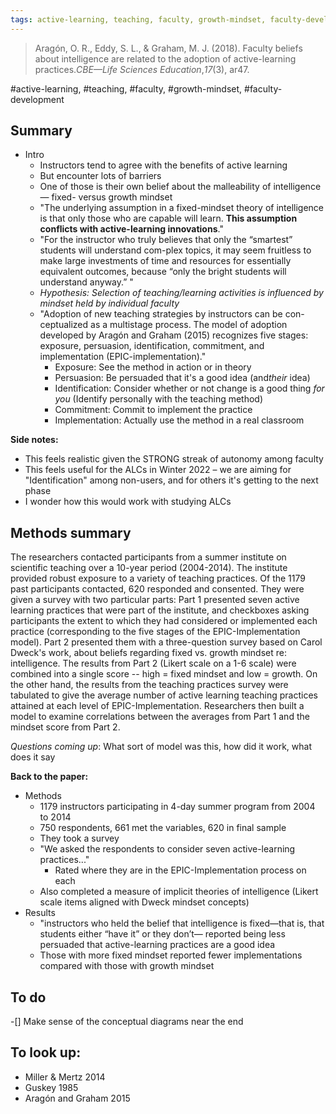 ```yaml
---
tags: active-learning, teaching, faculty, growth-mindset, faculty-development
---
```



 >Aragón, O. R., Eddy, S. L., & Graham, M. J. (2018). Faculty beliefs about intelligence are related to the adoption of active-learning practices._CBE—Life Sciences Education_,_17_(3), ar47.
 
 #active-learning, #teaching, #faculty, #growth-mindset, #faculty-development
 
 ## Summary 
 
 - Intro
     - Instructors tend to agree with the benefits of active learning
     - But encounter lots of barriers
     - One of those is their own belief about the malleability of intelligence — fixed- versus growth mindset
     - "The underlying assumption in a fixed-mindset theory of intelligence is that only those who are capable will learn. **This assumption conflicts with active-learning innovations**."
     - "For the instructor who truly believes that only the “smartest” students will understand com-plex topics, it may seem fruitless to make large investments of time and resources for essentially equivalent outcomes, because “only the bright students will understand anyway.” "
     - _Hypothesis: Selection of teaching/learning activities is influenced by mindset held by individual faculty_
     - "Adoption of new teaching strategies by instructors can be con-ceptualized as a multistage process. The model of adoption developed by Aragón and Graham (2015) recognizes five stages: exposure, persuasion, identification, commitment, and implementation  (EPIC-implementation)."
         - Exposure: See the method in action or in theory
         - Persuasion: Be persuaded that it's a good idea (and*their* idea)
         - Identification: Consider whether or not change is a good thing *for you* (Identify personally with the teaching method) 
         - Commitment: Commit to implement the practice 
         - Implementation: Actually use the method in a real classroom 


**Side notes:**
- This feels realistic given the STRONG streak of autonomy among faculty
- This feels useful for the ALCs in Winter 2022 – we are aiming for "Identification" among non-users, and for others it's getting to the next phase 
- I wonder how this would work with studying ALCs 

## Methods summary 

The researchers contacted participants from a summer institute on scientific teaching over a 10-year period (2004-2014). The institute provided robust exposure to a variety of teaching practices. Of the 1179 past participants contacted, 620 responded and consented. They were given a survey with two particular parts: Part 1 presented seven active learning practices that were part of the institute, and checkboxes asking participants the extent to which they had considered or implemented each practice (corresponding to the five stages of the EPIC-Implementation model). Part 2 presented them with a three-question survey based on Carol Dweck's work, about beliefs regarding fixed vs. growth mindset re: intelligence. The results from Part 2 (Likert scale on a 1-6 scale) were combined into a single score -- high = fixed mindset and low = growth. On the other hand, the results from the teaching practices survey were tabulated to give the average number of active learning teaching practices attained at each level of EPIC-Implementation. Researchers then built a model to examine correlations between the averages from Part 1 and the mindset score from Part 2. 

*Questions coming up*: What sort of model was this, how did it work, what does it say 



**Back to the paper:**
- Methods
    - 1179 instructors participating in 4-day summer program from 2004 to 2014 
    - 750 respondents, 661 met the variables, 620 in final sample 
    - They took a survey
    - "We  asked  the  respondents  to  consider  seven  active-learning practices..."
        - Rated where they are in the EPIC-Implementation process on each
    - Also completed a measure of implicit theories of intelligence (Likert scale items aligned with Dweck mindset concepts) 
- Results
    - "instructors  who  held  the  belief  that  intelligence  is fixed—that  is,  that  students  either  “have  it”  or  they  don’t— reported  being  less  persuaded  that  active-learning  practices  are a  good  idea
    - Those with more fixed mindset reported fewer implementations compared with those with growth mindset 


## To do 
-[] Make sense of the conceptual diagrams near the end 

 
 
 ## To look up: 
 - Miller & Mertz 2014
 - Guskey 1985
 - Aragón and Graham 2015